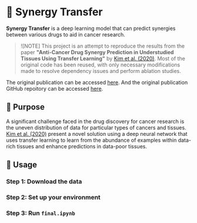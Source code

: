 # 🧬 Synergy Transfer

**Synergy Transfer** is a deep learning model that can predict synergies between various drugs to aid in cancer research.

> ![NOTE]
> This project is an attempt to reproduce the results from the paper **"Anti-Cancer Drug Synergy Prediction in Understudied Tissues Using Transfer Learning"** by [Kim et al. (2020)](https://doi.org/10.1101/2020.02.05.932657). Most of the original code has been reused, with only necessary modifications made to resolve dependency issues and perform ablation studies. 

The original publication can be accessed [here](https://academic.oup.com/jamia/article-abstract/28/1/42/5920819?redirectedFrom=fulltext&login=false). And the original publication GitHub repoitory can be accessed [here](https://github.com/yejinjkim/synergy-transfer). 

## 🎯 Purpose

A significant challenge faced in the drug discovery for cancer research is the uneven distribution of data for particular types of cancers and tissues. [Kim et al. (2020)](https://doi.org/10.1101/2020.02.05.932657) present a novel solution using a deep neural network that uses transfer learning to learn from the abundance of examples within data-rich tissues and enhance predictions in data-poor tissues.

## 🚀  Usage

### Step 1: Download the data

### Step 2: Set up your environment

### Step 3: Run `final.ipynb`

